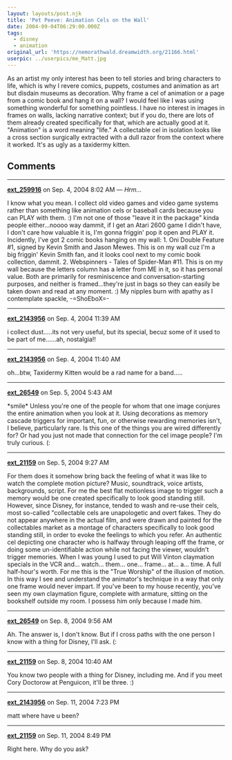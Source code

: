 ```yaml
---
layout: layouts/post.njk
title: 'Pet Peeve: Animation Cels on the Wall'
date: 2004-09-04T06:29:00.000Z
tags:
  - disney
  - animation
original_url: 'https://nemorathwald.dreamwidth.org/21166.html'
userpic: ../userpics/me_Matt.jpg
---
```

As an artist my only interest has been to tell stories and bring characters to life, which is why I revere comics, puppets, costumes and animation as art but disdain museums as decoration. Why frame a cel of animation or a page from a comic book and hang it on a wall? I would feel like I was using something wonderful for something pointless. I have no interest in images in frames on walls, lacking narrative context; but if you do, there are lots of them already created specifically for that, which are actually good at it. "Animation" is a word meaning "life." A collectable cel in isolation looks like a cross section surgically extracted with a dull razor from the context where it worked. It's as ugly as a taxidermy kitten.

## Comments

---

**[ext_259916](https://www.dreamwidth.org/users/ext_259916)** on Sep. 4, 2004 8:02 AM — *Hrm...*

I know what you mean. I collect old video games and video game systems rather than something like animation cels or baseball cards because you can PLAY with them. :) I'm not one of those "leave it in the package" kinda people either...noooo way dammit, if I get an Atari 2600 game I didn't have, I don't care how valuable it is, I'm gonna friggin' pop it open and PLAY it. Incidently, I've got 2 comic books hanging on my wall: 1. Oni Double Feature #1, signed by Kevin Smith and Jason Mewes. This is on my wall cuz I'm a big friggin' Kevin Smith fan, and it looks cool next to my comic book collection, dammit. 2. Webspinners - Tales of Spider-Man #11. This is on my wall because the letters column has a letter from ME in it, so it has personal value. Both are primarily for resminiscence and conversation-starting purposes, and neither is framed...they're just in bags so they can easily be taken down and read at any moment. :) My nipples burn with apathy as I contemplate spackle, -=ShoEboX=-

---

**[ext_2143956](https://www.dreamwidth.org/users/ext_2143956)** on Sep. 4, 2004 11:39 AM

i collect dust.....its not very useful, but its special, becuz some of it used to be part of me......ah, nostalgia!!

---

**[ext_2143956](https://www.dreamwidth.org/users/ext_2143956)** on Sep. 4, 2004 11:40 AM

oh...btw, Taxidermy Kitten would be a rad name for a band.....

---

**[ext_26549](https://www.dreamwidth.org/users/ext_26549)** on Sep. 5, 2004 5:43 AM

\*smile\* Unless you're one of the people for whom that one image conjures the entire animation when you look at it. Using decorations as memory cascade triggers for important, fun, or otherwise rewarding memories isn't, I believe, particularly rare. Is this one of the things you are wired differently for? Or had you just not made that connection for the cel image people? I'm truly curious. (:

---

**[ext_21159](https://www.dreamwidth.org/users/ext_21159)** on Sep. 5, 2004 9:27 AM

For them does it somehow bring back the feeling of what it was like to watch the complete motion picture? Music, soundtrack, voice artists, backgrounds, script. For me the best flat motionless image to trigger such a memory would be one created specifically to look good standing still. However, since Disney, for instance, tended to wash and re-use their cels, most so-called "collectable cels are unapologetic and overt fakes. They do not appear anywhere in the actual film, and were drawn and painted for the collectables market as a montage of characters specifically to look good standing still, in order to evoke the feelings to which you refer. An authentic cel depicting one character who is halfway through leaping off the frame, or doing some un-identifiable action while not facing the viewer, wouldn't trigger memories. When I was young I used to put Will Vinton claymation specials in the VCR and... watch... them... one... frame... at... a... time. A full half-hour's worth. For me this is the "True Worship" of the illusion of motion. In this way I see and understand the animator's technique in a way that only one frame would never impart. If you've been to my house recently, you've seen my own claymation figure, complete with armature, sitting on the bookshelf outside my room. I possess him only because I made him.

---

**[ext_26549](https://www.dreamwidth.org/users/ext_26549)** on Sep. 8, 2004 9:56 AM

Ah. The answer is, I don't know. But if I cross paths with the one person I know with a thing for Disney, I'll ask. (:

---

**[ext_21159](https://www.dreamwidth.org/users/ext_21159)** on Sep. 8, 2004 10:40 AM

You know two people with a thing for Disney, including me. And if you meet Cory Doctorow at Penguicon, it'll be three. :)

---

**[ext_2143956](https://www.dreamwidth.org/users/ext_2143956)** on Sep. 11, 2004 7:23 PM

matt where have u been?

---

**[ext_21159](https://www.dreamwidth.org/users/ext_21159)** on Sep. 11, 2004 8:49 PM

Right here. Why do you ask?
